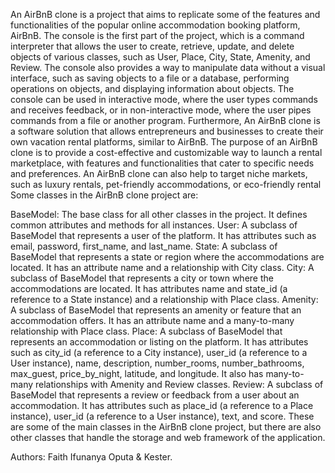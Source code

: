 An AirBnB clone is a project that aims to replicate some of the features and functionalities of the popular online accommodation booking platform, AirBnB. The console is the first part of the project, which is a command interpreter that allows the user to create, retrieve, update, and delete objects of various classes, such as User, Place, City, State, Amenity, and Review. The console also provides a way to manipulate data without a visual interface, such as saving objects to a file or a database, performing operations on objects, and displaying information about objects. The console can be used in interactive mode, where the user types commands and receives feedback, or in non-interactive mode, where the user pipes commands from a file or another program. Furthermore, An AirBnB clone is a software solution that allows entrepreneurs and businesses to create their own vacation rental platforms, similar to AirBnB. The purpose of an AirBnB clone is to provide a cost-effective and customizable way to launch a rental marketplace, with features and functionalities that cater to specific needs and preferences. An AirBnB clone can also help to target niche markets, such as luxury rentals, pet-friendly accommodations, or eco-friendly rental Some classes in the AirBnB clone project are:

BaseModel: The base class for all other classes in the project. It defines common attributes and methods for all instances.
User: A subclass of BaseModel that represents a user of the platform. It has attributes such as email, password, first_name, and last_name.
State: A subclass of BaseModel that represents a state or region where the accommodations are located. It has an attribute name and a relationship with City class.
City: A subclass of BaseModel that represents a city or town where the accommodations are located. It has attributes name and state_id (a reference to a State instance) and a relationship with Place class.
Amenity: A subclass of BaseModel that represents an amenity or feature that an accommodation offers. It has an attribute name and a many-to-many relationship with Place class.
Place: A subclass of BaseModel that represents an accommodation or listing on the platform. It has attributes such as city_id (a reference to a City instance), user_id (a reference to a User instance), name, description, number_rooms, number_bathrooms, max_guest, price_by_night, latitude, and longitude. It also has many-to-many relationships with Amenity and Review classes.
Review: A subclass of BaseModel that represents a review or feedback from a user about an accommodation. It has attributes such as place_id (a reference to a Place instance), user_id (a reference to a User instance), text, and score.
These are some of the main classes in the AirBnB clone project, but there are also other classes that handle the storage and web framework of the application.

Authors: Faith Ifunanya Oputa  & Kester.
